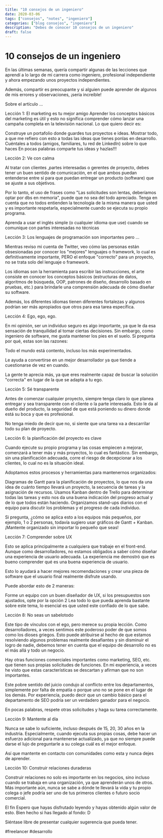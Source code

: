 ```yaml
---
title: "10 consejos de un ingeniero"
date: 2020-03-06
tags: ["consejos", "notes", "ingeniero"]
categories: ["blog consejos", "ingeniero"]
description: "Debes de conocer 10 consejos de un ingeniero"
draft: false
---
```


# 10 consejos de un ingeniero
En las últimas semanas, quería compartir algunas de las lecciones que aprendí a lo largo de mi carrera como ingeniero, profesional independiente y ahora empezando unos proyectos independientes.

Además, compartir es preocupante y si alguien puede aprender de algunos de mis errores y observaciones, ¡sería increíble!

Sobre el artículo ...

Lección 1: El marketing es tu mejor amigo
Aprender los conceptos básicos del marketing es útil y esto no significa comprender cómo lanzar una campaña completa en la televisión nacional. Lo que quiero decir es:

Construye un portafolio donde guardes tus proyectos e ideas.
Mostrar todo, a que me refiero con esto a todas las ideas que tienes ponlas en desarrollo.
Cuéntales a todos (amigos, familiares, tu red de LinkedIn) sobre lo que haces
En pocas palabras comparte tus ideas y hazlas!!!

Lección 2: Ve con calma

Al tratar con clientes ,partes interesadas o gerentes de proyecto, debes tener un buen sentido de comunicación, en el que ambos puedan entenderse entre sí para que puedan entregar un producto (software) que se ajuste a sus objetivos.

Por lo tanto, el uso de frases como "Las solicitudes son lentas, deberíamos optar por dbs en memoria", puede que no sea del todo apreciado. Tenga en cuenta que no todos entienden la tecnología de la misma manera que usted y es importante respetarla, especialmente cuando se ejecuta su propio programa.

Aprenda a usar el inglés simple (o cualquier idioma que use) cuando se comunique con partes interesadas no técnicas

Lección 3: Los lenguajes de programación son importantes pero ...

Mientras reviso mi cuenta de Twitter, veo cómo las personas están obsesionadas por conocer los "mejores" lenguajes o framework, lo cual es definitivamente importante, PERO el enfoque "correcto" para un proyecto, no se trata solo del lenguaje o framework.

Los idiomas son la herramienta para escribir las instrucciones, el arte consiste en conocer los conceptos básicos (estructuras de datos, algoritmos de búsqueda, OOP, patrones de diseño, desarrollo basado en pruebas, etc.) para brindarle una comprensión adecuada de cómo diseñar su software.

Además, los diferentes idiomas tienen diferentes fortalezas y algunos podrían ser más apropiados que otros para esa tarea específica.

Lección 4: Ego, ego, ego.

En mi opinión, ser un individuo seguro es algo importante, ya que le da esa sensación de tranquilidad al tomar ciertas decisiones. Sin embargo, como ingeniero de software, me gusta mantener los pies en el suelo. Si pregunta por qué, estas son las razones:

Todo el mundo está contento, incluso los más experimentados.

Le ayuda a convertirse en un mejor desarrollador ya que tiende a cuestionarse de vez en cuando.

La gente te aprecia más, ya que eres realmente capaz de buscar la solución "correcta" en lugar de la que se adapta a tu ego.

Lección 5: Sé transparente

Antes de comenzar cualquier proyecto, siempre tenga claro lo que planea entregar y sea transparente con el cliente o la parte interesada. Esto le da al dueño del producto, la seguridad de que está poniendo su dinero donde está su boca y que es profesional.

No tenga miedo de decir que no, si siente que una tarea va a descarrilar todo su plan de proyecto.

Lección 6: la planificación del proyecto es clave

Cuando ejecute su propio programa y las cosas empiecen a mejorar, comenzará a tener más y más proyectos, lo cual es fantástico. Sin embargo, sin una planificación adecuada, corre el riesgo de decepcionar a los clientes, lo cual no es la situación ideal.

Adoptamos estos procesos y herramientas para mantenernos organizados:

Diagramas de Gantt para la planificación de proyectos, lo que nos da una idea de cuánto tiempo llevará un proyecto, la secuencia de tareas y la asignación de recursos.
Usamos Kanban  dentro de Trello para determinar todas las tareas y esto nos da una buena indicación del progreso actual y de lo que todos están haciendo.
Organizamos stand-ups diarios con el equipo para discutir los problemas y el progreso de cada individuo.

Si pregunta, ¿cómo se aplica esto a los equipos más pequeños, por ejemplo, 1 o 2 personas, todavía sugiero usar gráficos de Gantt + Kanban. ¡Mantente organizado sin importar lo pequeño que seas!

Lección 7: Comprender sobre UX

Esto se aplica principalmente a cualquiera que trabaje en el front-end. Aunque como desarrolladores, no estamos obligados a saber cómo diseñar una experiencia de usuario adecuada. La experiencia me demostró que es bueno comprender qué es una buena experiencia de usuario.

Esto lo ayudará a hacer mejores recomendaciones y crear una pieza de software que el usuario final realmente disfrute usando.

Puede abordar esto de 2 maneras:

Forme un equipo con un buen diseñador de UX, si los presupuestos son ajustados, opte por la opción 2
Lea todo lo que pueda aprenda bastante sobre este tema, lo esencial es que usted este confiado de lo que sabe.

Lección 8: No seas un sabelotodo

Este tipo de vínculos con el ego, pero merece su propia lección. Como desarrolladores, a veces sentimos este poderoso poder de que somos como los dioses griegos. Esto puede atribuirse al hecho de que estamos resolviendo algunos problemas realmente desafiantes y sin disminuir el logro de nadie, debemos tener en cuenta que el equipo de desarrollo no es el más allá y todo un negocio.

Hay otras funciones comerciales importantes como marketing, SEO, etc. que tienen sus propias solicitudes de funciones. En mi experiencia, a veces he visto que estas características se descartan y afirman que no son importantes.

Este pobre sentido del juicio condujo al conflicto entre los departamentos, simplemente por falta de empatía o porque uno no se pone en el lugar de los demás. Por experiencia, puedo decir que un cambio básico para el departamento de SEO podría ser un verdadero ganador para el negocio.

En pocas palabras, respete otras solicitudes y haga su tarea correctamente.

Lección 9: Mantente al día

Nunca se sabe lo suficiente, incluso después de 15, 20, 30 años en la industria. Especialmente, cuando ejecuta sus propias cosas, debe hacer un esfuerzo adicional para mantenerse actualizado, ya que no siempre puede darse el lujo de preguntarle a su colega cuál es el mejor enfoque.

Así que mantente en contacto con comunidades como esta y nunca dejes de aprender.

Lección 10: Construir relaciones duraderas

Construir relaciones no solo es importante en los negocios, sino incluso cuando se trabaja en una organización, ya que aprenderán unos de otros. Más importante aún, nunca se sabe a dónde te llevará la vida y tu propio colega o jefe podría ser uno de tus primeros clientes o futuro socio comercial.

El fin
Espero que hayas disfrutado leyendo y hayas obtenido algún valor de esto. Bien hecho si has llegado al fondo: D

Siéntase libre de presentar cualquier sugerencia que pueda tener.

#freelancer #desarrollo
